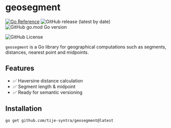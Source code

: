 # geosegment

[![Go Reference](https://pkg.go.dev/badge/github.com/tije-syntra/geosegment.svg)](https://pkg.go.dev/github.com/tije-syntra/geosegment)
![GitHub release (latest by date)](https://img.shields.io/github/v/release/tije-syntra/geosegment)
![GitHub go.mod Go version](https://img.shields.io/github/go-mod/go-version/tije-syntra/geosegment)
<!-- ![GitHub License](https://img.shields.io/github/license/tije-syntra/geosegment) -->
![GitHub License](https://img.shields.io/github/license/tije-syntra/geosegment?cacheSeconds=10)

`geosegment` is a Go library for geographical computations such as segments, distances, nearest point and midpoints.

## Features
- ✅ Haversine distance calculation
- ✅ Segment length & midpoint
- ✅ Ready for semantic versioning

## Installation

```bash
go get github.com/tije-syntra/geosegment@latest
```